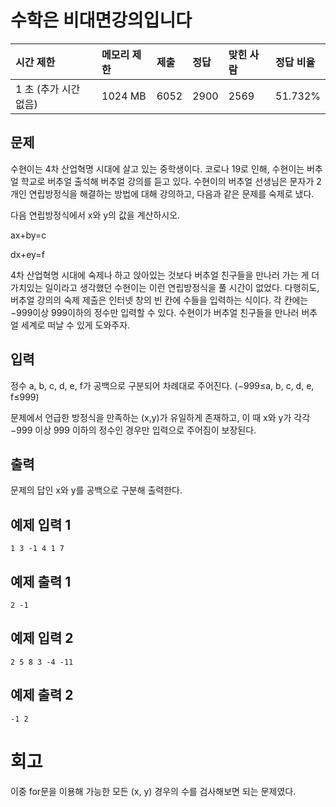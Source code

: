 # 수학은 비대면강의입니다

| 시간 제한             | 메모리 제한 | 제출 | 정답 | 맞힌 사람 | 정답 비율 |
| :-------------------- | :---------- | :--- | :--- | :-------- | :-------- |
| 1 초 (추가 시간 없음) | 1024 MB     | 6052 | 2900 | 2569      | 51.732%   |

## 문제

수현이는 4차 산업혁명 시대에 살고 있는 중학생이다. 코로나 19로 인해, 수현이는 버추얼 학교로 버추얼 출석해 버추얼 강의를 듣고 있다. 수현이의 버추얼 선생님은 문자가 2개인 연립방정식을 해결하는 방법에 대해 강의하고, 다음과 같은 문제를 숙제로 냈다.

다음 연립방정식에서 x와 y의 값을 계산하시오.

ax+by=c 

dx+ey=f

4차 산업혁명 시대에 숙제나 하고 앉아있는 것보다 버추얼 친구들을 만나러 가는 게 더 가치있는 일이라고 생각했던 수현이는 이런 연립방정식을 풀 시간이 없었다. 다행히도, 버추얼 강의의 숙제 제출은 인터넷 창의 빈 칸에 수들을 입력하는 식이다. 각 칸에는 −999이상 999이하의 정수만 입력할 수 있다. 수현이가 버추얼 친구들을 만나러 버추얼 세계로 떠날 수 있게 도와주자.

## 입력

정수 a, b, c, d, e, f가 공백으로 구분되어 차례대로 주어진다. (−999≤a, b, c, d, e, f≤999)

문제에서 언급한 방정식을 만족하는 (x,y)가 유일하게 존재하고, 이 때 x와 y가 각각 −999 이상 999 이하의 정수인 경우만 입력으로 주어짐이 보장된다.

## 출력

문제의 답인 x와 y를 공백으로 구분해 출력한다.

## 예제 입력 1 

```
1 3 -1 4 1 7
```

## 예제 출력 1 

```
2 -1
```

## 예제 입력 2 

```
2 5 8 3 -4 -11
```

## 예제 출력 2 

```
-1 2
```

# 회고

이중 for문을 이용해 가능한 모든 (x, y) 경우의 수를 검사해보면 되는 문제였다.